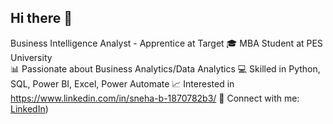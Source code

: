 ## Hi there 👋
Business Intelligence Analyst - Apprentice at Target
🎓 MBA Student at PES University  
📊 Passionate about Business Analytics/Data Analytics 
💻 Skilled in Python, SQL, Power BI, Excel, Power Automate
📈 Interested in https://www.linkedin.com/in/sneha-b-1870782b3/
🔗 Connect with me: [LinkedIn](https://www.linkedin.com/in/sneha-b-1870782b3/))

